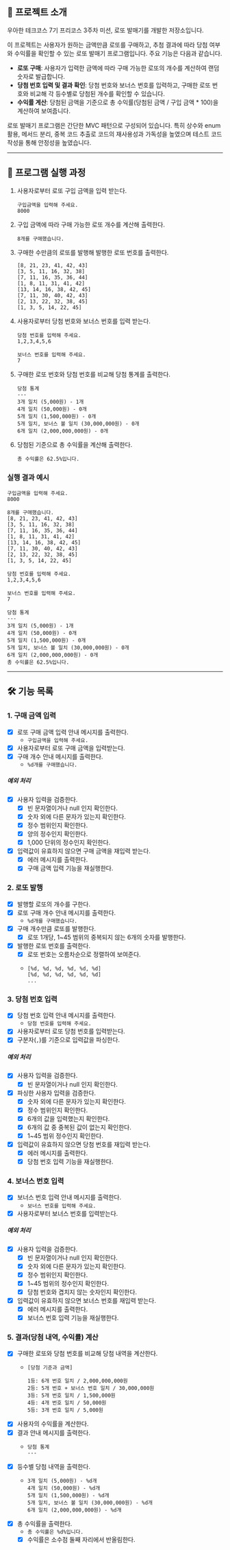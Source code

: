 ## 🎲 프로젝트 소개

우아한 테크코스 7기 프리코스 3주차 미션, 로또 발매기를 개발한 저장소입니다.

이 프로젝트는 사용자가 원하는 금액만큼 로또를 구매하고, 추첨 결과에 따라 당첨 여부와 수익률을 확인할 수 있는
로또 발매기 프로그램입니다. 주요 기능은 다음과 같습니다.

- **로또 구매**: 사용자가 입력한 금액에 따라 구매 가능한 로또의 개수를 계산하여 랜덤 숫자로 발급합니다.
- **당첨 번호 입력 및 결과 확인**: 당첨 번호와 보너스 번호를 입력하고, 구매한 로또 번호와 비교해 각 등수별로 당첨된 개수를 확인할 수 있습니다.
- **수익률 계산**: 당첨된 금액을 기준으로 총 수익률(당첨된 금액 / 구입 금액 * 100)을 계산하여 보여줍니다.

로또 발매기 프로그램은 간단한 MVC 패턴으로 구성되어 있습니다.
특히 상수와 enum 활용, 메서드 분리, 중복 코드 추출로 코드의 재사용성과 가독성을 높였으며 테스트 코드 작성을 통해 안정성을 높였습니다.

---

## 🚀 프로그램 실행 과정

1. 사용자로부터 로또 구입 금액을 입력 받는다.
    ```
    구입금액을 입력해 주세요.
    8000
    ```
2. 구입 금액에 따라 구매 가능한 로또 개수를 계산해 출력한다.
    ```
    8개를 구매했습니다.
    ```
3. 구매한 수만큼의 로또를 발행해 발행한 로또 번호를 출력한다.
    ```
    [8, 21, 23, 41, 42, 43] 
    [3, 5, 11, 16, 32, 38] 
    [7, 11, 16, 35, 36, 44] 
    [1, 8, 11, 31, 41, 42] 
    [13, 14, 16, 38, 42, 45] 
    [7, 11, 30, 40, 42, 43] 
    [2, 13, 22, 32, 38, 45] 
    [1, 3, 5, 14, 22, 45]
    ```
4. 사용자로부터 당첨 번호와 보너스 번호를 입력 받는다.
    ```
    당첨 번호를 입력해 주세요.
    1,2,3,4,5,6
    
    보너스 번호를 입력해 주세요.
    7
    ```
5. 구매한 로또 번호와 당첨 번호를 비교해 당첨 통계를 출력한다.
    ```
    당첨 통계
    ---
    3개 일치 (5,000원) - 1개
    4개 일치 (50,000원) - 0개
    5개 일치 (1,500,000원) - 0개
    5개 일치, 보너스 볼 일치 (30,000,000원) - 0개
    6개 일치 (2,000,000,000원) - 0개
    ```
6. 당첨된 기준으로 총 수익률을 계산해 출력한다.
    ```
    총 수익률은 62.5%입니다.
    ```

### 실행 결과 예시

```
구입금액을 입력해 주세요.
8000

8개를 구매했습니다.
[8, 21, 23, 41, 42, 43] 
[3, 5, 11, 16, 32, 38] 
[7, 11, 16, 35, 36, 44] 
[1, 8, 11, 31, 41, 42] 
[13, 14, 16, 38, 42, 45] 
[7, 11, 30, 40, 42, 43] 
[2, 13, 22, 32, 38, 45] 
[1, 3, 5, 14, 22, 45]

당첨 번호를 입력해 주세요.
1,2,3,4,5,6

보너스 번호를 입력해 주세요.
7

당첨 통계
---
3개 일치 (5,000원) - 1개
4개 일치 (50,000원) - 0개
5개 일치 (1,500,000원) - 0개
5개 일치, 보너스 볼 일치 (30,000,000원) - 0개
6개 일치 (2,000,000,000원) - 0개
총 수익률은 62.5%입니다.
```

---

## 🛠️ 기능 목록

### 1. 구매 금액 입력

- [x] 로또 구매 금액 입력 안내 메시지를 출력한다.
    - `구입금액을 입력해 주세요.`
- [x] 사용자로부터 로또 구매 금액을 입력받는다.
- [x] 구매 개수 안내 메시지를 출력한다.
    - `%d개를 구매했습니다.`

##### 예외 처리

- [x] 사용자 입력을 검증한다.
    - [x] 빈 문자열이거나 null 인지 확인한다.
    - [x] 숫자 외에 다른 문자가 있는지 확인한다.
    - [x] 정수 범위인지 확인한다.
    - [x] 양의 정수인지 확인한다.
    - [x] 1,000 단위의 정수인지 확인한다.
- [x] 입력값이 유효하지 않으면 구매 금액을 재입력 받는다.
    - [x] 에러 메시지를 출력한다.
    - [x] 구매 금액 입력 기능을 재실행한다.

### 2. 로또 발행

- [x] 발행할 로또의 개수를 구한다.
- [x] 로또 구매 개수 안내 메시지를 출력한다.
    - `%d개를 구매했습니다.`
- [x] 구매 개수만큼 로또를 발행한다.
    - [x] 로또 1개당, 1~45 범위의 중복되지 않는 6개의 숫자를 발행한다.
- [x] 발행한 로또 번호를 출력한다.
    - [x] 로또 번호는 오름차순으로 정렬하여 보여준다.
    - ```
      [%d, %d, %d, %d, %d, %d]
      [%d, %d, %d, %d, %d, %d]
      ...
      ```

### 3. 당첨 번호 입력

- [x] 당첨 번호 입력 안내 메시지를 출력한다.
    - `당첨 번호를 입력해 주세요.`
- [x] 사용자로부터 로또 당첨 번호를 입력받는다.
- [x] 구분자(`,`)를 기준으로 입력값을 파싱한다.

##### 예외 처리

- [x] 사용자 입력을 검증한다.
    - [x] 빈 문자열이거나 null 인지 확인한다.

- [x] 파싱한 사용자 입력을 검증한다.
    - [x] 숫자 외에 다른 문자가 있는지 확인한다.
    - [x] 정수 범위인지 확인한다.
    - [x] 6개의 값을 입력했는지 확인한다.
    - [x] 6개의 값 중 중복된 값이 없는지 확인한다.
    - [x] 1~45 범위 정수인지 확인한다.

- [x] 입력값이 유효하지 않으면 당첨 번호를 재입력 받는다.
    - [x] 에러 메시지를 출력한다.
    - [x] 당첨 번호 입력 기능을 재실행한다.

### 4. 보너스 번호 입력

- [x] 보너스 번호 입력 안내 메시지를 출력한다.
    - `보너스 번호를 입력해 주세요.`
- [x] 사용자로부터 보너스 번호를 입력받는다.

##### 예외 처리

- [x] 사용자 입력을 검증한다.
    - [x] 빈 문자열이거나 null 인지 확인한다.
    - [x] 숫자 외에 다른 문자가 있는지 확인한다.
    - [x] 정수 범위인지 확인한다.
    - [x] 1~45 범위의 정수인지 확인한다.
    - [x] 당첨 번호와 겹치지 않는 숫자인지 확인한다.

- [x] 입력값이 유효하지 않으면 보너스 번호를 재입력 받는다.
  - [x] 에러 메시지를 출력한다.
  - [x] 보너스 번호 입력 기능을 재실행한다.

### 5. 결과(당첨 내역, 수익률) 계산

- [x] 구매한 로또와 당첨 번호를 비교해 당첨 내역을 계산한다.
    - ```
      [당첨 기준과 금액]

      1등: 6개 번호 일치 / 2,000,000,000원
      2등: 5개 번호 + 보너스 번호 일치 / 30,000,000원
      3등: 5개 번호 일치 / 1,500,000원
      4등: 4개 번호 일치 / 50,000원
      5등: 3개 번호 일치 / 5,000원
      ```
- [x] 사용자의 수익률을 계산한다.
- [x] 결과 안내 메시지를 출력한다.
    - ```
      당첨 통계
      ---
      ```
- [x] 등수별 당첨 내역을 출력한다.
    - ```
      3개 일치 (5,000원) - %d개
      4개 일치 (50,000원) - %d개
      5개 일치 (1,500,000원) - %d개
      5개 일치, 보너스 볼 일치 (30,000,000원) - %d개
      6개 일치 (2,000,000,000원) - %d개
      ```
- [x] 총 수익률을 출력한다.
    - `총 수익률은 %d%입니다.`
    - [x] 수익률은 소수점 둘째 자리에서 반올림한다. 